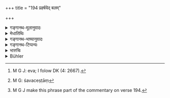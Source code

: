 +++
title = "194 प्रहर्षयेद् बलम्"

+++

<details><summary>गङ्गानथ-मूलानुवादः</summary>

Having arrayed his forces, he shall encourage them and thoroughly test them; even while they are engaging the enemy, he shall mark their behaviour.—(194).
</details>

<details><summary>मेधातिथिः</summary>

**व्यूहं** रचयित्वा स्व**बलं** **भृशं** दर्शयन् "किम् एषां जीयते, जिता एवामी युष्मत्प्रतापेन" इत्य् एवं **प्रहर्षयेत्** । "जये महान् अर्थलाभः, आश्रितोपाश्रितसुखम्, वधे वापि स्वर्गो भर्तृपिण्डनिर्यातनं च, पराजये त्रितयाभावः" इत्यादि नैमित्तिको ऽपि तदुपदेशः । "तादृशनिमित्तनियमान् मानय सहस्वोर्व्यावशयंभावो यदि प्रधानपुरुषः स्वजनवधो राजा तदप्रतिग्रहव्याजेन स्थितो भीरुत्वात् स्वयं युद्धं न कामयते" इत्यादि । तत्र ये ब्रूयुर् "नैतद् एवम्[^२६८] । स्वार्थ एवायम् अस्माकम् अत्र वधः शस्त्रोपजीविभूतानां संग्रामविशेषधर्मो ऽव्ययीभावः स्वधर्मायासो ऽनर्थहेतू राजा सर्वप्रकारै रक्षणीयः । परिश्रान्तानां चास्माकम् अपरिश्रान्तसुखम् अनुग्रहं करिष्यतीत्य् एवमर्थं स्थितः" इति, तान् विशेषतो गृह्णीयात् । जेतुः प्रसंसितुः परसंव्ययं वा कारयेयुस् तान् उपग्रहैः परिष्वङ्गालङ्कारदानादिना च वशीकुर्यात् । चेष्टां[^२६९] चैवारीणाम् योधयतां विजानीयात् । कथं युद्धे चेष्टन्ते कोशा बलं वा । केचिद् द्विधाहृदयाः केचित् तु पक्षान्त इत्यादिचिन्तानित्यत्वान् मनुष्याणाम् उपकुर्वतो ऽपि स्वार्थवशाद् उपकुर्वन्तीत्य् अत्र दुष्टान् आप्तबलमध्ये विन्यसेद् ॥ ७.१९४ ॥


[^२६९]:
     M G: śavaceṣṭāṃ


[^२६८]:
     M G J: eva; I folow DK (4: 2667).

_यथारिर् दुर्गाश्रितो भवति,_[^२७०] _तद्दुर्गलम्भोपायम् आह ।_


[^२७०]:
     M G J make this phrase part of the commentary on verse 194.
</details>

<details><summary>गङ्गानथ-भाष्यानुवादः</summary>

‘*Having arrayed his forces*,’ and thereby displayed his strength, he shall encourage his men with such words as—‘what is there to win? Our enemies are already as good as defeated by your prowess,’—‘If you win you gain much wealth, and thereby bring happiness to your dependents and others; it you are slain in battle, you gain heaven, and pay off the debt owing to your employer; on the other hand, if you are defeated, you lose all these three advantages;’ and so forth, addressing them such words as may be suitable to the occasion.

He shall also ‘*thoroughly test them*’; he shall get some one to address them such words as—‘Do not submit to the restrictions laid down by the king,—we could bear all these if the king and the commander exposed themselves and their relations also to the same danger as ourselves,—the king under the pretence of keeping the rear-guard, is keeping himself in a safe place; being a coward he does not wish to enter the fray’ and so forth. On hearing all this some of the men would reply as follows:—‘It is not as you say,—this war is our very own,—and for us, who live by the use of weapons, being killed in battle is a highly desirable end,—not fleeing from battle is the highest duty of warriors, and the abandoning of our duty would be a source of sin,—the king also should be guarded by all means in our power;—when we are done, he shall certainly provide rest and other favours for us,—in fact, that is why he is staying with us’;—those who respond thus he shall treat with special consideration. When they gain a victory, they should be enlogised (eulogised?) and presented with robes of honour, and their attachment should be strengthened by means of embraces, decorations and presents.

While they are engaging the enemy, ‘*he shall mart their behaviour*’;
*i.e*., find out how his men are behaving and how his treasury is
faring. Some men are likely to be half-hearted, while others go to it whole-heartedly,—all this has to be carefully watched, on account of human nature being extremely fickle; and even those who help generally do so for some selfish end.

Having tested his men, he shall place the unreliable ones in the midst of reliable ones, so that they may all reach the enemy’s stronghold.—(194)

The author proceeds to lay down the means of getting at the enemy’s stronghold in the next verse.
</details>

<details><summary>गङ्गानथ-टिप्पन्यः</summary>

This verse is quoted in *Parāśaramādhava* (Ācāra, p. 402);—in
*Vīramitrodaya* (Rājanīti, p. 405);—and in *Rājanītiratnākara* (p. 27a).
</details>

<details><summary>भारुचिः</summary>

जये धर्मार्थो ऽवरजये विसर्जन इत्य् एवमादिना यथाभूतशास्त्रार्थप्रदर्शनेन **प्रहर्षयेत्** । युद्ध्यतां **चेष्टाः** प्रत्यक्षीकुर्यात् । चलचित्ता हि पुरुषा उपकुर्वाणस्याप्य् अपकुर्वन्ति ॥ ७.१९४ ॥
</details>

<details><summary>Bühler</summary>

194	After arranging his troops, he should encourage them (by an address) and carefully inspect them; he should also mark the behaviour (of the soldiers) when they engage the enemy.
</details>
